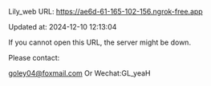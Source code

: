 Lily_web URL: https://ae6d-61-165-102-156.ngrok-free.app

Updated at: 2024-12-10 12:13:04

If you cannot open this URL, the server might be down.

Please contact: 

goley04@foxmail.com Or Wechat:GL_yeaH
